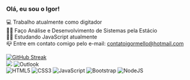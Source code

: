### Olá, eu sou o Igor!

💻 Trabalho atualmente como digitador<br>
👨‍🎓 Faço Análise e Desenvolvimento de Sistemas pela Estácio<br>
👨‍💻 Estudando JavaScript atualmente<br>
📪 Entre em contato comigo pelo e-mail: contatoigormello@hotmail.com<br>


[![GitHub Streak](https://github-readme-streak-stats.herokuapp.com/?user=IgorSMello)](https://git.io/streak-stats)
<br>
<a href="https://www.linkedin.com/in/igorsoaresdemello/"><img src="https://img.shields.io/badge/LinkedIn-0077B5?style=for-the-badge&logo=linkedin&logoColor=white" class="media-object  img-responsive img-thumbnail"></a>
![Outlook](https://img.shields.io/badge/Microsoft_Outlook-0078D4?style=for-the-badge&logo=microsoft-outlook&logoColor=white)
<br>
![HTML5](https://img.shields.io/badge/html5-%23E34F26.svg?style=for-the-badge&logo=html5&logoColor=white)
![CSS3](https://img.shields.io/badge/css3-%231572B6.svg?style=for-the-badge&logo=css3&logoColor=white)
![JavaScript](https://img.shields.io/badge/javascript-%23323330.svg?style=for-the-badge&logo=javascript&logoColor=%23F7DF1E)
![Bootstrap](https://img.shields.io/badge/bootstrap-%23563D7C.svg?style=for-the-badge&logo=bootstrap&logoColor=white)
![NodeJS](https://img.shields.io/badge/node.js-6DA55F?style=for-the-badge&logo=node.js&logoColor=white)
